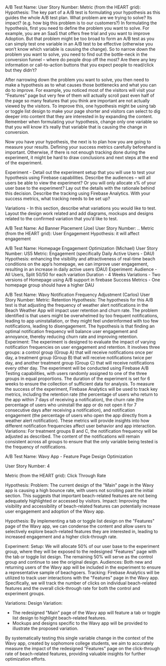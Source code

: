 A/B Test Name:
User Story Number:
Metric (from the HEART grid):
Hypothesis: The key part of a A/B test is formulating your hypothesis as this guides the whole A/B test plan. What problem are we trying to solve? Its impact? (e.g. how big this problem is to our customers?) In formulating the hypothesis, first you need to define the problem you want to solve. For example, you are an SaaS that offers free trial and you want to improve Adoption. But that problem might be too broad to form an A/B test as you can simply test one variable in an A/B test to be effective (otherwise you won’t know which variable is causing the change). So to narrow down the problem you want to solve, you need to find out the bottle-neck in the conversion funnel – where do people drop off the most? Are there any key information or call-to-action buttons that you expect people to read/click but they didn’t? 

After narrowing down the problem you want to solve, you then need to make a hypothesis as to what causes those bottlenecks and what you can do to improve. For example, you noticed most of the visitors will visit your “Features” page but very few of them will actually scroll past even half of the page so many features that you think are important are not actually viewed by the visitors. To improve this, one hypothesis might be using tab or toggle list design to make your page shorter and visitors can select to dig deeper into content that they are interested in by expanding the content. Remember when formulating your hypothesis, change only one variable so that you will know it’s really that variable that is causing the change in conversion.

Now you have your hypothesis, the next is to plan how you are going to measure your results. Defining your success metrics carefully beforehand is important. Otherwise, if there is not enough tracking done during the experiment, it might be hard to draw conclusions and next steps at the end of the experiment.

Experiment - Detail out the experiment setup that you will use to test your hypothesis using Firebase capabilities. Describe the audiences – will all users be able to view the experiment? Or you will only allocate x% of your user base to the experiment? Lay out the details with the rationale behind this decision. Describe the tracking using Firebase Analytics. With your success metrics, what tracking needs to be set up? 

Variations - In this section, describe what variations you would like to test. Layout the design work related and add diagrams, mockups and designs related to the confirmed variation that you’d like to test.

A/B Test Name: Ad Banner Placement (Joe)
User Story Number: ..
Metric (from the HEART grid): User Engagement
Hypothesis: it will affect engagement 

A/B Test Name: Homepage Engagement Optimization (Michael)
User Story Number: US5
Metric: Engagement (specifically Daily Active Users - DAU)
Hypothesis: enhancing the visibility and attractiveness of real-time beach conditions on the app’s homepage, we can improve user engagement, resulting in an increase in daily active users (DAU)
Experiment:
  Audience - All Users, Split 50/50 for each variation
  Duration - 4 Weeks
  Variations - Two versions of Homepage using A/B support in firebase
  Success Metrics - One homepage group should have a higher DAU

A/B Test Name: Wavy Notification Frequency Adjustment (Carlos)
User Story Number:
Metric: Retention
Hypothesis: The hypothesis for this A/B test is that adjusting the frequency of weather alert notifications in the Beach Weather App will impact user retention and churn rate. The problem identified is that users might be overwhelmed by too frequent notifications, leading to app uninstallation, or they might feel underinformed with too few notifications, leading to disengagement. The hypothesis is that finding an optimal notification frequency will balance user engagement and annoyance, thereby reducing churn rate and improving retention.
Experiment: The experiment is designed to evaluate the impact of varying notification frequencies on user engagement and retention. It involves three groups: a control group (Group A) that will receive notifications once per day, a treatment group (Group B) that will receive notifications twice per day, and another treatment group (Group C) that will receive notifications every other day. The experiment will be conducted using Firebase A/B Testing capabilities, with users randomly assigned to one of the three groups in equal proportions. The duration of the experiment is set for 6 weeks to ensure the collection of sufficient data for analysis. To measure the success of the experiment, Firebase Analytics will be used to track key metrics, including the retention rate (the percentage of users who return to the app within 7 days of receiving a notification), the churn rate (the percentage of users who uninstall the app or do not open it for 7 consecutive days after receiving a notification), and notification engagement (the percentage of users who open the app directly from a weather alert notification). These metrics will provide insights into how different notification frequencies affect user behavior and app interaction.
Variations: For treatment groups B and C, the notification frequency will be adjusted as described. The content of the notifications will remain consistent across all groups to ensure that the only variable being tested is the frequency of notifications.


A/B Test Name: Wavy App - Feature Page Design Optimization

User Story Number: 4

Metric (from the HEART grid): Click Through Rate

Hypothesis: 
Problem: The current design of the "Main" page in the Wavy app is causing a high bounce rate, with users not scrolling past the initial section. This suggests that important beach-related features are not being adequately highlighted or accessed by visitors.
Impact: Improving the visibility and accessibility of beach-related features can potentially increase user engagement and adoption of the Wavy app.

Hypothesis: By implementing a tab or toggle list design on the "Features" page of the Wavy app, we can condense the content and allow users to selectively explore beach-related features they are interested in, leading to increased engagement and a higher click-through rate.

Experiment:
Setup: We will allocate 50% of our user base to the experiment group, where they will be exposed to the redesigned "Features" page with the tab or toggle list design. The remaining 50% will serve as the control group and continue to see the original design.
Audiences: Both new and returning users of the Wavy app will be included in the experiment to ensure a representative sample of beachgoers.
Tracking: Firebase Analytics will be utilized to track user interactions with the "Features" page in the Wavy app. Specifically, we will track the number of clicks on individual beach-related features and the overall click-through rate for both the control and experiment groups.

Variations:
Design Variation: 
- The redesigned "Main" page of the Wavy app will feature a tab or toggle list design to highlight beach-related features.
- Mockups and designs specific to the Wavy app will be provided to illustrate the proposed variation.

By systematically testing this single variable change in the context of the Wavy app, created by sophomore college students, we aim to accurately measure the impact of the redesigned "Features" page on the click-through rate of beach-related features, providing valuable insights for further optimization efforts.
